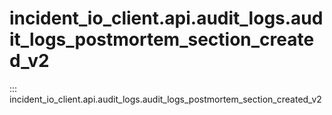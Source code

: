 # incident_io_client.api.audit_logs.audit_logs_postmortem_section_created_v2

::: incident_io_client.api.audit_logs.audit_logs_postmortem_section_created_v2

